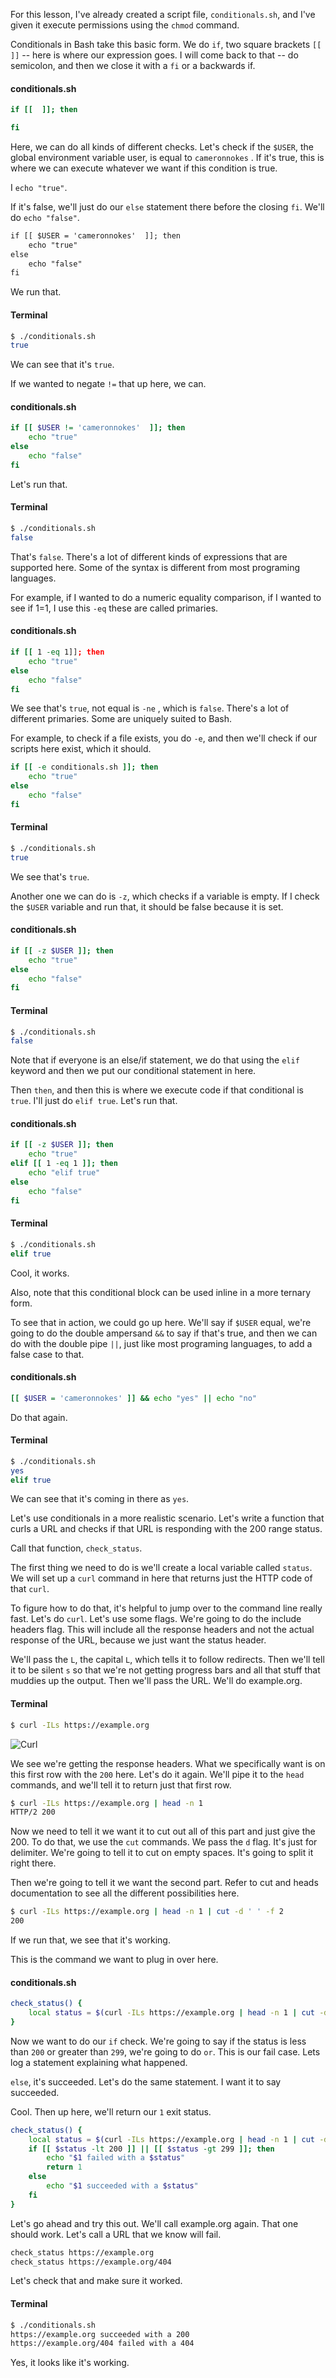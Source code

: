 For this lesson, I've already created a script file, `conditionals.sh`, and I've given it execute permissions using the `chmod` command.

Conditionals in Bash take this basic form. We do `if`, two square brackets `[[ ]]` -- here is where our expression goes. I will come back to that -- do semicolon, and then we close it with a `fi` or a backwards if.

#### conditionals.sh
```sh
if [[  ]]; then

fi
```

Here, we can do all kinds of different checks. Let's check if the `$USER`, the global environment variable user, is equal to `cameronnokes` . If it's true, this is where we can execute whatever we want if this condition is true. 

I `echo "true"`. 

If it's false, we'll just do our `else` statement there before the closing `fi`. We'll do `echo "false"`.

```html
if [[ $USER = 'cameronnokes'  ]]; then
    echo "true"
else
    echo "false"
fi
```

We run that. 

#### Terminal
```bash
$ ./conditionals.sh
true
```

We can see that it's `true`. 

If we wanted to negate `!=` that up here, we can. 

#### conditionals.sh
```sh
if [[ $USER != 'cameronnokes'  ]]; then
    echo "true"
else
    echo "false"
fi
```

Let's run that. 

#### Terminal
```bash
$ ./conditionals.sh
false
```

That's `false`. There's a lot of different kinds of expressions that are supported here. Some of the syntax is different from most programing languages.

For example, if I wanted to do a numeric equality comparison, if I wanted to see if 1=1, I use this `-eq` these are called primaries. 

#### conditionals.sh
```sh
if [[ 1 -eq 1]]; then
    echo "true"
else
    echo "false"
fi
```

We see that's `true`, not equal is `-ne` , which is `false`. There's a lot of different primaries. Some are uniquely suited to Bash.

For example, to check if a file exists, you do `-e`, and then we'll check if our scripts here exist, which it should. 

```sh
if [[ -e conditionals.sh ]]; then
    echo "true"
else
    echo "false"
fi
```

#### Terminal
```bash
$ ./conditionals.sh
true
```

We see that's `true`. 

Another one we can do is `-z`, which checks if a variable is empty. If I check the `$USER` variable and run that, it should be false because it is set.

#### conditionals.sh
```sh
if [[ -z $USER ]]; then
    echo "true"
else
    echo "false"
fi
```

#### Terminal
```bash
$ ./conditionals.sh
false
```

Note that if everyone is an else/if statement, we do that using the `elif` keyword and then we put our conditional statement in here. 

Then `then`, and then this is where we execute code if that conditional is `true`. I'll just do `elif true`. Let's run that. 

#### conditionals.sh
```sh
if [[ -z $USER ]]; then
    echo "true"
elif [[ 1 -eq 1 ]]; then
    echo "elif true"
else
    echo "false"
fi
```

#### Terminal
```bash
$ ./conditionals.sh
elif true
```

Cool, it works.

Also, note that this conditional block can be used inline in a more ternary form. 

To see that in action, we could go up here. We'll say if `$USER` equal, we're going to do the double ampersand `&&` to say if that's true, and then we can do with the double pipe `||`, just like most programing languages, to add a false case to that. 

#### conditionals.sh
```sh
[[ $USER = 'cameronnokes' ]] && echo "yes" || echo "no"
```

Do that again. 

#### Terminal
```bash
$ ./conditionals.sh
yes
elif true
```

We can see that it's coming in there as `yes`.

Let's use conditionals in a more realistic scenario. Let's write a function that curls a URL and checks if that URL is responding with the 200 range status. 

Call that function, `check_status`.

The first thing we need to do is we'll create a local variable called `status`. We will set up a `curl` command in here that returns just the HTTP code of that `curl`.

To figure how to do that, it's helpful to jump over to the command line really fast. Let's do `curl`. Let's use some flags. We're going to do the include headers flag. This will include all the response headers and not the actual response of the URL, because we just want the status header.

We'll pass the `L`, the capital `L`, which tells it to follow redirects. Then we'll tell it to be silent `s` so that we're not getting progress bars and all that stuff that muddies up the output. Then we'll pass the URL. We'll do example.org.

#### Terminal
```bash
$ curl -ILs https://example.org
```

![Curl](../images/bash-use-conditional-statements-in-bash-curl.png)

We see we're getting the response headers. What we specifically want is on this first row with the `200` here. Let's do it again. We'll pipe it to the `head` commands, and we'll tell it to return just that first row.

```bash
$ curl -ILs https://example.org | head -n 1
HTTP/2 200
```

Now we need to tell it we want it to cut out all of this part and just give the 200. To do that, we use the `cut` commands. We pass the `d` flag. It's just for delimiter. We're going to tell it to cut on empty spaces. It's going to split it right there.

Then we're going to tell it we want the second part. Refer to cut and heads documentation to see all the different possibilities here. 

```bash
$ curl -ILs https://example.org | head -n 1 | cut -d ' ' -f 2
200
```

If we run that, we see that it's working.

This is the command we want to plug in over here. 

#### conditionals.sh
```sh
check_status() {
    local status = $(curl -ILs https://example.org | head -n 1 | cut -d ' ' -f 2)
}
```

Now we want to do our `if` check. We're going to say if the status is less than `200` or greater than `299`, we're going to do `or`. This is our fail case. Lets log a statement explaining what happened.

`else`, it's succeeded. Let's do the same statement. I want it to say succeeded. 

Cool. Then up here, we'll return our `1` exit status.

```sh
check_status() {
    local status = $(curl -ILs https://example.org | head -n 1 | cut -d ' ' -f 2)
    if [[ $status -lt 200 ]] || [[ $status -gt 299 ]]; then
        echo "$1 failed with a $status"
        return 1
    else
        echo "$1 succeeded with a $status"
    fi
}

```

Let's go ahead and try this out. We'll call example.org again. That one should work. Let's call a URL that we know will fail. 

```sh
check_status https://example.org
check_status https://example.org/404
```

Let's check that and make sure it worked. 

#### Terminal
```bash
$ ./conditionals.sh
https://example.org succeeded with a 200
https://example.org/404 failed with a 404

```
Yes, it looks like it's working.